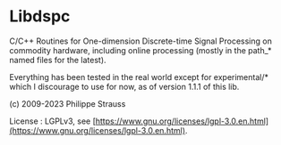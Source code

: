 # Libdspc

C/C++ Routines for One-dimension Discrete-time Signal Processing on commodity hardware, including online processing (mostly in the path_* named files for the latest).

Everything has been tested in the real world except for experimental/* which I discourage to use for now, as of version 1.1.1 of this lib.

(c) 2009-2023 Philippe Strauss <catseyechandra at proton dot me>

License : LGPLv3, see [https://www.gnu.org/licenses/lgpl-3.0.en.html](https://www.gnu.org/licenses/lgpl-3.0.en.html).
